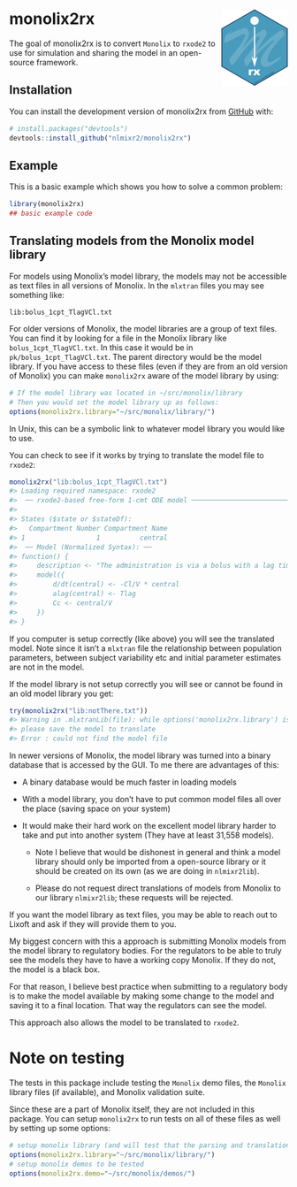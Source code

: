 
<!-- README.md is generated from README.Rmd. Please edit that file -->

# monolix2rx <img src="man/figures/logo.png" align="right" height="138" alt="" />

<!-- badges: start -->

<!-- badges: end -->

The goal of monolix2rx is to convert `Monolix` to `rxode2` to use for
simulation and sharing the model in an open-source framework.

## Installation

You can install the development version of monolix2rx from
[GitHub](https://github.com/) with:

``` r
# install.packages("devtools")
devtools::install_github("nlmixr2/monolix2rx")
```

## Example

This is a basic example which shows you how to solve a common problem:

``` r
library(monolix2rx)
## basic example code
```

## Translating models from the Monolix model library

For models using Monolix’s model library, the models may not be
accessible as text files in all versions of Monolix. In the `mlxtran`
files you may see something like:

    lib:bolus_1cpt_TlagVCl.txt

For older versions of Monolix, the model libraries are a group of text
files. You can find it by looking for a file in the Monolix library like
`bolus_1cpt_TlagVCl.txt`. In this case it would be in
`pk/bolus_1cpt_TlagVCl.txt`. The parent directory would be the model
library. If you have access to these files (even if they are from an old
version of Monolix) you can make `monolix2rx` aware of the model library
by using:

``` r
# If the model library was located in ~/src/monolix/library
# Then you would set the model library up as follows:
options(monolix2rx.library="~/src/monolix/library/")
```

In Unix, this can be a symbolic link to whatever model library you would
like to use.

You can check to see if it works by trying to translate the model file
to `rxode2`:

``` r
monolix2rx("lib:bolus_1cpt_TlagVCl.txt")
#> Loading required namespace: rxode2
#>  ── rxode2-based free-form 1-cmt ODE model ────────────────────────────────────── 
#> 
#> States ($state or $stateDf): 
#>   Compartment Number Compartment Name
#> 1                  1          central
#>  ── Model (Normalized Syntax): ── 
#> function() {
#>     description <- "The administration is via a bolus with a lag time (Tlag).\nThe PK model has one compartment (volume V) and a linear elimination (clearance Cl)."
#>     model({
#>         d/dt(central) <- -Cl/V * central
#>         alag(central) <- Tlag
#>         Cc <- central/V
#>     })
#> }
```

If you computer is setup correctly (like above) you will see the
translated model. Note since it isn’t a `mlxtran` file the relationship
between population parameters, between subject variability etc and
initial parameter estimates are not in the model.

If the model library is not setup correctly you will see or cannot be
found in an old model library you get:

``` r
try(monolix2rx("lib:notThere.txt"))
#> Warning in .mlxtranLib(file): while options('monolix2rx.library') is set, could not find model file 'lib:notThere.txt'
#> please save the model to translate
#> Error : could not find the model file
```

In newer versions of Monolix, the model library was turned into a binary
database that is accessed by the GUI. To me there are advantages of
this:

  - A binary database would be much faster in loading models

  - With a model library, you don’t have to put common model files all
    over the place (saving space on your system)

  - It would make their hard work on the excellent model library harder
    to take and put into another system (They have at least 31,558
    models).
    
      - Note I believe that would be dishonest in general and think a
        model library should only be imported from a open-source library
        or it should be created on its own (as we are doing in
        `nlmixr2lib`).
    
      - Please do not request direct translations of models from Monolix
        to our library `nlmixr2lib`; these requests will be rejected.

If you want the model library as text files, you may be able to reach
out to Lixoft and ask if they will provide them to you.

My biggest concern with this a approach is submitting Monolix models
from the model library to regulatory bodies. For the regulators to be
able to truly see the models they have to have a working copy Monolix.
If they do not, the model is a black box.

For that reason, I believe best practice when submitting to a regulatory
body is to make the model available by making some change to the model
and saving it to a final location. That way the regulators can see the
model.

This approach also allows the model to be translated to `rxode2`.

# Note on testing

The tests in this package include testing the `Monolix` demo files, the
`Monolix` library files (if available), and Monolix validation suite.

Since these are a part of Monolix itself, they are not included in this
package. You can setup `monolix2rx` to run tests on all of these files
as well by setting up some options:

``` r
# setup monolix library (and will test that the parsing and translation are as expected)
options(monolix2rx.library="~/src/monolix/library/")
# setup monolix demos to be tested
options(monolix2rx.demo="~/src/monolix/demos/")
```
